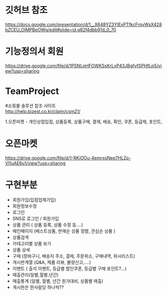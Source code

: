 # 깃허브 참조
https://docs.google.com/presentation/d/1__X648YZ3YIExPTfkcFrqvWsX428bZCEU_OlMPBeOWg/edit#slide=id.g82f4dbb91d_0_70

# 기능정의서 회원
https://drive.google.com/file/d/1PSNLpHFOWKSsKrLxP43JBgfyfSPHfLp5/view?usp=sharing

# TeamProject
#쇼핑몰 솔루션 참조 사이트  
http://help.bizest.co.kr/claim/csm21/  

1.오픈마켓 - 개인상점입점, 상품등록, 상품구매, 결재, 배송, 확인, 쿠폰, 등급제, 포인트,  

# 오픈마켓
https://drive.google.com/file/d/1-RKiOOu-4emrxsNee7HLZp-Vl1uAE6u1/view?usp=sharing

# 구현부분
- 회원가입(입점업체가입)  
- 회원정보수정  
- 로그인  
- SNS로 로그인 / 회원가입  
- 상품 관리 ( 상품 등록, 상품 수정 등....)  
- 메인페이지  (베스트상품, 판매순 상품 정렬, 관심순 상품 )  
- 상품검색  
- 카테고리별 상품 보기  
- 상품 상세  
- 구매 (장바구니, 배송지 주소, 결제, 주문취소, 구매내역, 위시리스트)  
- 게시판계열 (Q&A, 제품 리뷰, 불량신고,....)  
- 이벤트 ( 출석 이벤트, 등급별 할인쿠폰, 등급별 구매 포인트?...)  
- 매출관리(일별,월별,년간)  
- 매출통계 (일별, 월별, 년간 원가대비, 상품별 매출)
- 게시판은 한사람당 하나씩??
